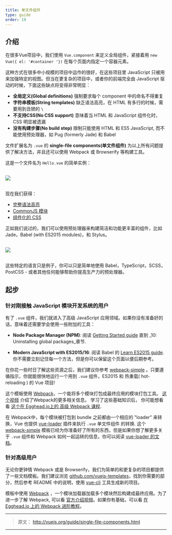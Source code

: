 ```yaml
---
title: 单文件组件
type: guide
order: 19
---
```


## 介绍


在很多Vue项目中，我们使用 `Vue.component` 来定义全局组件，紧接着用 `new Vue({ el: '#container '})` 在每个页面内指定一个容器元素。

这种方式在很多中小规模的项目中运作的很好，在这些项目里 JavaScript 只被用来加强特定的视图。但当在更复杂的项目中，或者你的前端完全由 JavaScript 驱动的时候，下面这些缺点将变得非常明显：

- **全局定义(Global definitions)**  强制要求每个 component 中的命名不得重复
- **字符串模板(String templates)**  缺乏语法高亮，在 HTML 有多行的时候，需要用到丑陋的 `\`
- **不支持CSS(No CSS support)**  意味着当 HTML 和 JavaScript 组件化时，CSS 明显被遗漏
- **没有构建步骤(No build step)**  限制只能使用 HTML 和 ES5 JavaScript,  而不能使用预处理器，如 Pug (formerly Jade) 和 Babel

文件扩展名为 `.vue` 的 **single-file components(单文件组件)** 为以上所有问题提供了解决方法，并且还可以使用 Webpack 或 Browserify 等构建工具。

这是一个文件名为 `Hello.vue` 的简单实例：

<img src="/images/vue-component.png" style="display: block; margin: 30px auto">

现在我们获得：

- [完整语法高亮](https://github.com/vuejs/awesome-vue#syntax-highlighting)
- [CommonJS 模块](https://webpack.github.io/docs/commonjs.html)
- [组件化的 CSS](https://github.com/vuejs/vue-loader/blob/master/docs/en/features/scoped-css.md)

正如我们说过的，我们可以使用预处理器来构建简洁和功能更丰富的组件，比如 Jade，Babel (with ES2015 modules)，和 Stylus。

<img src="/images/vue-component-with-preprocessors.png" style="display: block; margin: 30px auto">

这些特定的语言只是例子，你可以只是简单地使用 Babel，TypeScript，SCSS，PostCSS - 或者其他任何能够帮助你提高生产力的预处理器。

<!-- TODO: include CSS modules once it's supported in vue-loader 9.x -->

## 起步

### 针对刚接触 JavaScript 模块开发系统的用户

有了 `.vue` 组件，我们就进入了高级 JavaScript 应用领域。如果你没有准备好的话，意味着还需要学会使用一些附加的工具：

- **Node Package Manager (NPM)**: 阅读 [Getting Started guide](https://docs.npmjs.com/getting-started/what-is-npm) 直到 _10: Uninstalling global packages_章节.

- **Modern JavaScript with ES2015/16**: 阅读 Babel 的 [Learn ES2015 guide](https://babeljs.io/docs/learn-es2015/). 你不需要立刻记住每一个方法，但是你可以保留这个页面以便后期参考。

在你花一些时日了解这些资源之后，我们建议你参考 [webpack-simple](https://github.com/vuejs-templates/webpack-simple) 。只要遵循指示，你就能很快地运行一个用到 `.vue` 组件，ES2015 和  热重载( hot-reloading ) 的 Vue 项目!

这个模板使用 [Webpack](https://webpack.github.io/)，一个能将多个模块打包成最终应用的模块打包工具。 [这个视频](https://www.youtube.com/watch?v=WQue1AN93YU) 介绍了Webpack的更多相关信息。 学习了这些基础知识后， 你可能想看看 [这个在 Egghead.io上的 高级 Webpack 课程](https://egghead.io/courses/using-webpack-for-production-javascript-applications).

在 Webpack中，每个模块被打包到 bundle 之前都由一个相应的 "loader" 来转换，Vue 也提供 [vue-loader](https://github.com/vuejs/vue-loader) 插件来执行 `.vue` 单文件组件 的转换. 这个 [webpack-simple](https://github.com/vuejs-templates/webpack-simple) 模板已经为你准备好了所有的东西，但是如果你想了解更多关于 `.vue` 组件和 Webpack 如何一起运转的信息，你可以阅读 [vue-loader 的文档](https://vue-loader.vuejs.org)。

### 针对高级用户

无论你更钟情 Webpack 或是 Browserify，我们为简单的和更复杂的项目都提供了一些文档模板。我们建议浏览 [github.com/vuejs-templates](https://github.com/vuejs-templates)，找到你需要的部分，然后参考 README 中的说明，使用 [vue-cli](https://github.com/vuejs/vue-cli) 工具生成新的项目。

模板中使用 [Webpack](https://webpack.github.io/) ，一个模块加载器加载多个模块然后构建成最终应用。为了进一步了解 Webpack, 可以看 [官方介绍视频](https://www.youtube.com/watch?v=WQue1AN93YU)。如果你有基础，可以看 [在 Egghead.io 上的 Webpack 进阶教程](https://egghead.io/courses/using-webpack-for-production-javascript-applications)。

***

> 原文： http://vuejs.org/guide/single-file-components.html

***
